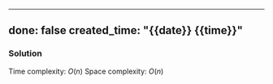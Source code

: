
---
done: false
created_time: "{{date}} {{time}}"
---



### Solution

Time complexity: $O(n)$
Space complexity: $O(n)$

```ts
```